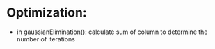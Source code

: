 # Optimization:
- in gaussianElimination(): calculate sum of column to determine the number of iterations
